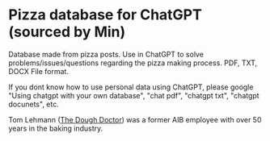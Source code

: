 # Pizza database for ChatGPT (sourced by Min)

Database made from pizza posts. Use in ChatGPT to solve problems/issues/questions regarding the pizza making process. PDF, TXT, DOCX File format.


If you dont know how to use personal data using ChatGPT, please google 
"Using chatgpt with your own database",
"chat pdf", 
"chatgpt txt", 
"chatgpt docunets", 
etc. 

Tom Lehmann (<a href="https://doughdoctor.com/index.html">The Dough Doctor</a>) was a former AIB employee with over 50 years in the baking industry. 



